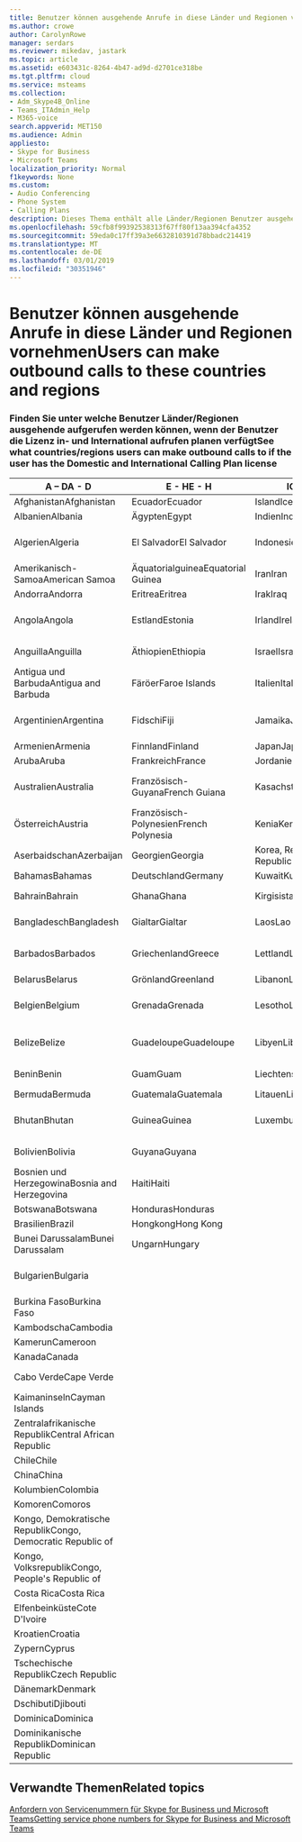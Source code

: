 ```yaml
---
title: Benutzer können ausgehende Anrufe in diese Länder und Regionen vornehmen
ms.author: crowe
author: CarolynRowe
manager: serdars
ms.reviewer: mikedav, jastark
ms.topic: article
ms.assetid: e603431c-8264-4b47-ad9d-d2701ce318be
ms.tgt.pltfrm: cloud
ms.service: msteams
ms.collection:
- Adm_Skype4B_Online
- Teams_ITAdmin_Help
- M365-voice
search.appverid: MET150
ms.audience: Admin
appliesto:
- Skype for Business
- Microsoft Teams
localization_priority: Normal
f1keywords: None
ms.custom:
- Audio Conferencing
- Phone System
- Calling Plans
description: Dieses Thema enthält alle Länder/Regionen Benutzer ausgehende Anrufe an tätigen können, wenn sie einen Aufruf von Plan verfügen.
ms.openlocfilehash: 59cfb8f99392538313f67ff80f13aa394cfa4352
ms.sourcegitcommit: 59eda0c17ff39a3e6632810391d78bbadc214419
ms.translationtype: MT
ms.contentlocale: de-DE
ms.lasthandoff: 03/01/2019
ms.locfileid: "30351946"
---
```

# <a name="users-can-make-outbound-calls-to-these-countries-and-regions"></a><span data-ttu-id="d36d5-103">Benutzer können ausgehende Anrufe in diese Länder und Regionen vornehmen</span><span class="sxs-lookup"><span data-stu-id="d36d5-103">Users can make outbound calls to these countries and regions</span></span>

### <a name="see-what-countriesregions-users-can-make-outbound-calls-to-if-the-user-has-the-domestic-and-international-calling-plan-license"></a><span data-ttu-id="d36d5-104">Finden Sie unter welche Benutzer Länder/Regionen ausgehende aufgerufen werden können, wenn der Benutzer die Lizenz in- und International aufrufen planen verfügt</span><span class="sxs-lookup"><span data-stu-id="d36d5-104">See what countries/regions users can make outbound calls to if the user has the Domestic and International Calling Plan license</span></span>

|<span data-ttu-id="d36d5-105">**A – D**</span><span class="sxs-lookup"><span data-stu-id="d36d5-105">**A - D**</span></span>| <span data-ttu-id="d36d5-106">**E - H**</span><span class="sxs-lookup"><span data-stu-id="d36d5-106">**E - H**</span></span>|<span data-ttu-id="d36d5-107">**ICH - L**</span><span class="sxs-lookup"><span data-stu-id="d36d5-107">**I - L**</span></span>|<span data-ttu-id="d36d5-108">**M - O**</span><span class="sxs-lookup"><span data-stu-id="d36d5-108">**M - O**</span></span>|<span data-ttu-id="d36d5-109">**P - S**</span><span class="sxs-lookup"><span data-stu-id="d36d5-109">**P - S**</span></span>|<span data-ttu-id="d36d5-110">**T - Z**</span><span class="sxs-lookup"><span data-stu-id="d36d5-110">**T - Z**</span></span>|
---|---|---|---|---|---|
|<span data-ttu-id="d36d5-111">Afghanistan</span><span class="sxs-lookup"><span data-stu-id="d36d5-111">Afghanistan</span></span>|<span data-ttu-id="d36d5-112">Ecuador</span><span class="sxs-lookup"><span data-stu-id="d36d5-112">Ecuador</span></span> |<span data-ttu-id="d36d5-113">Island</span><span class="sxs-lookup"><span data-stu-id="d36d5-113">Iceland</span></span> |<span data-ttu-id="d36d5-114">Macau</span><span class="sxs-lookup"><span data-stu-id="d36d5-114">Macau</span></span> |<span data-ttu-id="d36d5-115">Pakistan</span><span class="sxs-lookup"><span data-stu-id="d36d5-115">Pakistan</span></span> |<span data-ttu-id="d36d5-116">Taiwan</span><span class="sxs-lookup"><span data-stu-id="d36d5-116">Taiwan</span></span>   |
|<span data-ttu-id="d36d5-117">Albanien</span><span class="sxs-lookup"><span data-stu-id="d36d5-117">Albania</span></span>|<span data-ttu-id="d36d5-118">Ägypten</span><span class="sxs-lookup"><span data-stu-id="d36d5-118">Egypt</span></span> |<span data-ttu-id="d36d5-119">Indien</span><span class="sxs-lookup"><span data-stu-id="d36d5-119">India</span></span> |<span data-ttu-id="d36d5-120">Mazedonien</span><span class="sxs-lookup"><span data-stu-id="d36d5-120">Macedonia</span></span> |<span data-ttu-id="d36d5-121">Palau</span><span class="sxs-lookup"><span data-stu-id="d36d5-121">Palau</span></span> |<span data-ttu-id="d36d5-122">Tadschikistan</span><span class="sxs-lookup"><span data-stu-id="d36d5-122">Tajikistan</span></span>   |
|<span data-ttu-id="d36d5-123">Algerien</span><span class="sxs-lookup"><span data-stu-id="d36d5-123">Algeria</span></span>|<span data-ttu-id="d36d5-124">El Salvador</span><span class="sxs-lookup"><span data-stu-id="d36d5-124">El Salvador</span></span> |<span data-ttu-id="d36d5-125">Indonesien</span><span class="sxs-lookup"><span data-stu-id="d36d5-125">Indonesia</span></span> |<span data-ttu-id="d36d5-126">Malawi</span><span class="sxs-lookup"><span data-stu-id="d36d5-126">Malawi</span></span> |<span data-ttu-id="d36d5-127">Palästinensische Autonomiebehörde</span><span class="sxs-lookup"><span data-stu-id="d36d5-127">Palestinian Authority</span></span> |<span data-ttu-id="d36d5-128">Tansania, Vereinigte Republik</span><span class="sxs-lookup"><span data-stu-id="d36d5-128">Tanzania, United Republic of</span></span>  |
|<span data-ttu-id="d36d5-129">Amerikanisch-Samoa</span><span class="sxs-lookup"><span data-stu-id="d36d5-129">American Samoa</span></span>|<span data-ttu-id="d36d5-130">Äquatorialguinea</span><span class="sxs-lookup"><span data-stu-id="d36d5-130">Equatorial Guinea</span></span> |<span data-ttu-id="d36d5-131">Iran</span><span class="sxs-lookup"><span data-stu-id="d36d5-131">Iran</span></span> |<span data-ttu-id="d36d5-132">Malaysia</span><span class="sxs-lookup"><span data-stu-id="d36d5-132">Malaysia</span></span> |<span data-ttu-id="d36d5-133">Panama</span><span class="sxs-lookup"><span data-stu-id="d36d5-133">Panama</span></span> | <span data-ttu-id="d36d5-134">Thailand</span><span class="sxs-lookup"><span data-stu-id="d36d5-134">Thailand</span></span>   |
|<span data-ttu-id="d36d5-135">Andorra</span><span class="sxs-lookup"><span data-stu-id="d36d5-135">Andorra</span></span> |<span data-ttu-id="d36d5-136">Eritrea</span><span class="sxs-lookup"><span data-stu-id="d36d5-136">Eritrea</span></span> |<span data-ttu-id="d36d5-137">Irak</span><span class="sxs-lookup"><span data-stu-id="d36d5-137">Iraq</span></span> |<span data-ttu-id="d36d5-138">Mali</span><span class="sxs-lookup"><span data-stu-id="d36d5-138">Mali</span></span> |<span data-ttu-id="d36d5-139">Paraguay</span><span class="sxs-lookup"><span data-stu-id="d36d5-139">Paraguay</span></span> |<span data-ttu-id="d36d5-140">Togo</span><span class="sxs-lookup"><span data-stu-id="d36d5-140">Togo</span></span>   |
|<span data-ttu-id="d36d5-141">Angola</span><span class="sxs-lookup"><span data-stu-id="d36d5-141">Angola</span></span> |<span data-ttu-id="d36d5-142">Estland</span><span class="sxs-lookup"><span data-stu-id="d36d5-142">Estonia</span></span> |<span data-ttu-id="d36d5-143">Irland</span><span class="sxs-lookup"><span data-stu-id="d36d5-143">Ireland</span></span> |<span data-ttu-id="d36d5-144">Malta</span><span class="sxs-lookup"><span data-stu-id="d36d5-144">Malta</span></span> |<span data-ttu-id="d36d5-145">Peru</span><span class="sxs-lookup"><span data-stu-id="d36d5-145">Peru</span></span> | <span data-ttu-id="d36d5-146">Trinidad und Tobago</span><span class="sxs-lookup"><span data-stu-id="d36d5-146">Trinidad and Tobago</span></span>  |
|<span data-ttu-id="d36d5-147">Anguilla</span><span class="sxs-lookup"><span data-stu-id="d36d5-147">Anguilla</span></span> |<span data-ttu-id="d36d5-148">Äthiopien</span><span class="sxs-lookup"><span data-stu-id="d36d5-148">Ethiopia</span></span> |<span data-ttu-id="d36d5-149">Israel</span><span class="sxs-lookup"><span data-stu-id="d36d5-149">Israel</span></span> |<span data-ttu-id="d36d5-150">Marshall-Inseln</span><span class="sxs-lookup"><span data-stu-id="d36d5-150">Marshall Islands</span></span> | <span data-ttu-id="d36d5-151">Philippinen</span><span class="sxs-lookup"><span data-stu-id="d36d5-151">Philippines</span></span> | <span data-ttu-id="d36d5-152">Türkei</span><span class="sxs-lookup"><span data-stu-id="d36d5-152">Turkey</span></span> |
|<span data-ttu-id="d36d5-153">Antigua und Barbuda</span><span class="sxs-lookup"><span data-stu-id="d36d5-153">Antigua and Barbuda</span></span> | <span data-ttu-id="d36d5-154">Färöer</span><span class="sxs-lookup"><span data-stu-id="d36d5-154">Faroe Islands</span></span> |<span data-ttu-id="d36d5-155">Italien</span><span class="sxs-lookup"><span data-stu-id="d36d5-155">Italy</span></span> |<span data-ttu-id="d36d5-156">Martinique</span><span class="sxs-lookup"><span data-stu-id="d36d5-156">Martinique</span></span> |<span data-ttu-id="d36d5-157">Polen</span><span class="sxs-lookup"><span data-stu-id="d36d5-157">Poland</span></span> |<span data-ttu-id="d36d5-158">Turkmenistan</span><span class="sxs-lookup"><span data-stu-id="d36d5-158">Turkmenistan</span></span> |
|<span data-ttu-id="d36d5-159">Argentinien</span><span class="sxs-lookup"><span data-stu-id="d36d5-159">Argentina</span></span>|<span data-ttu-id="d36d5-160">Fidschi</span><span class="sxs-lookup"><span data-stu-id="d36d5-160">Fiji</span></span> |<span data-ttu-id="d36d5-161">Jamaika</span><span class="sxs-lookup"><span data-stu-id="d36d5-161">Jamaica</span></span> |<span data-ttu-id="d36d5-162">Mauritius</span><span class="sxs-lookup"><span data-stu-id="d36d5-162">Mauritius</span></span> |<span data-ttu-id="d36d5-163">Portugal</span><span class="sxs-lookup"><span data-stu-id="d36d5-163">Portugal</span></span> |<span data-ttu-id="d36d5-164">Turks- und Caicosinseln</span><span class="sxs-lookup"><span data-stu-id="d36d5-164">Turks and Caicos</span></span>   |
|<span data-ttu-id="d36d5-165">Armenien</span><span class="sxs-lookup"><span data-stu-id="d36d5-165">Armenia</span></span> |<span data-ttu-id="d36d5-166">Finnland</span><span class="sxs-lookup"><span data-stu-id="d36d5-166">Finland</span></span> |<span data-ttu-id="d36d5-167">Japan</span><span class="sxs-lookup"><span data-stu-id="d36d5-167">Japan</span></span> |<span data-ttu-id="d36d5-168">Mayotte</span><span class="sxs-lookup"><span data-stu-id="d36d5-168">Mayotte</span></span> | <span data-ttu-id="d36d5-169">Puerto Rico</span><span class="sxs-lookup"><span data-stu-id="d36d5-169">Puerto Rico</span></span> |<span data-ttu-id="d36d5-170">Uganda</span><span class="sxs-lookup"><span data-stu-id="d36d5-170">Uganda</span></span>  |
|<span data-ttu-id="d36d5-171">Aruba</span><span class="sxs-lookup"><span data-stu-id="d36d5-171">Aruba</span></span> |<span data-ttu-id="d36d5-172">Frankreich</span><span class="sxs-lookup"><span data-stu-id="d36d5-172">France</span></span> |<span data-ttu-id="d36d5-173">Jordanien</span><span class="sxs-lookup"><span data-stu-id="d36d5-173">Jordan</span></span> |<span data-ttu-id="d36d5-174">Mexiko</span><span class="sxs-lookup"><span data-stu-id="d36d5-174">Mexico</span></span> |<span data-ttu-id="d36d5-175">Katar</span><span class="sxs-lookup"><span data-stu-id="d36d5-175">Qatar</span></span> | <span data-ttu-id="d36d5-176">Ukraine</span><span class="sxs-lookup"><span data-stu-id="d36d5-176">Ukraine</span></span>   |
|<span data-ttu-id="d36d5-177">Australien</span><span class="sxs-lookup"><span data-stu-id="d36d5-177">Australia</span></span> |<span data-ttu-id="d36d5-178">Französisch-Guyana</span><span class="sxs-lookup"><span data-stu-id="d36d5-178">French Guiana</span></span> |<span data-ttu-id="d36d5-179">Kasachstan</span><span class="sxs-lookup"><span data-stu-id="d36d5-179">Kazakhstan</span></span> |<span data-ttu-id="d36d5-180">Mikronesien</span><span class="sxs-lookup"><span data-stu-id="d36d5-180">Micronesia</span></span> |<span data-ttu-id="d36d5-181">Réunion</span><span class="sxs-lookup"><span data-stu-id="d36d5-181">Reunion</span></span> |<span data-ttu-id="d36d5-182">Vereinigte Arabische Emirate (VAE)</span><span class="sxs-lookup"><span data-stu-id="d36d5-182">United Arab Emirates (U.A.E)</span></span>  |
|<span data-ttu-id="d36d5-183">Österreich</span><span class="sxs-lookup"><span data-stu-id="d36d5-183">Austria</span></span> |<span data-ttu-id="d36d5-184">Französisch-Polynesien</span><span class="sxs-lookup"><span data-stu-id="d36d5-184">French Polynesia</span></span> |<span data-ttu-id="d36d5-185">Kenia</span><span class="sxs-lookup"><span data-stu-id="d36d5-185">Kenya</span></span> |<span data-ttu-id="d36d5-186">Moldau, Republik</span><span class="sxs-lookup"><span data-stu-id="d36d5-186">Moldova, Republic of</span></span> |<span data-ttu-id="d36d5-187">Rumänien</span><span class="sxs-lookup"><span data-stu-id="d36d5-187">Romania</span></span> |<span data-ttu-id="d36d5-188">Vereinigtes Königreich (UK)</span><span class="sxs-lookup"><span data-stu-id="d36d5-188">United Kingdom (U.K.)</span></span> |
|<span data-ttu-id="d36d5-189">Aserbaidschan</span><span class="sxs-lookup"><span data-stu-id="d36d5-189">Azerbaijan</span></span> |<span data-ttu-id="d36d5-190">Georgien</span><span class="sxs-lookup"><span data-stu-id="d36d5-190">Georgia</span></span> |<span data-ttu-id="d36d5-191">Korea, Republik</span><span class="sxs-lookup"><span data-stu-id="d36d5-191">Korea, Republic of</span></span> |<span data-ttu-id="d36d5-192">Monaco</span><span class="sxs-lookup"><span data-stu-id="d36d5-192">Monaco</span></span> | <span data-ttu-id="d36d5-193">Russische Föderation</span><span class="sxs-lookup"><span data-stu-id="d36d5-193">Russian Federation</span></span> |<span data-ttu-id="d36d5-194">USA</span><span class="sxs-lookup"><span data-stu-id="d36d5-194">United States (U.S.)</span></span>  |
|<span data-ttu-id="d36d5-195">Bahamas</span><span class="sxs-lookup"><span data-stu-id="d36d5-195">Bahamas</span></span> |<span data-ttu-id="d36d5-196">Deutschland</span><span class="sxs-lookup"><span data-stu-id="d36d5-196">Germany</span></span> |<span data-ttu-id="d36d5-197">Kuwait</span><span class="sxs-lookup"><span data-stu-id="d36d5-197">Kuwait</span></span> |<span data-ttu-id="d36d5-198">Mongolei</span><span class="sxs-lookup"><span data-stu-id="d36d5-198">Mongolia</span></span> |<span data-ttu-id="d36d5-199">Ruanda</span><span class="sxs-lookup"><span data-stu-id="d36d5-199">Rwanda</span></span> | <span data-ttu-id="d36d5-200">Uruguay</span><span class="sxs-lookup"><span data-stu-id="d36d5-200">Uruguay</span></span> |
|<span data-ttu-id="d36d5-201">Bahrain</span><span class="sxs-lookup"><span data-stu-id="d36d5-201">Bahrain</span></span> |<span data-ttu-id="d36d5-202">Ghana</span><span class="sxs-lookup"><span data-stu-id="d36d5-202">Ghana</span></span> |<span data-ttu-id="d36d5-203">Kirgisistan</span><span class="sxs-lookup"><span data-stu-id="d36d5-203">Kyrgyzstan</span></span> |<span data-ttu-id="d36d5-204">Montenegro</span><span class="sxs-lookup"><span data-stu-id="d36d5-204">Montenegro</span></span> | <span data-ttu-id="d36d5-205">St. Kitts und Nevis</span><span class="sxs-lookup"><span data-stu-id="d36d5-205">Saint Kitts and Nevis</span></span> |<span data-ttu-id="d36d5-206">Usbekistan</span><span class="sxs-lookup"><span data-stu-id="d36d5-206">Uzbekistan</span></span>  |
|<span data-ttu-id="d36d5-207">Bangladesch</span><span class="sxs-lookup"><span data-stu-id="d36d5-207">Bangladesh</span></span> |<span data-ttu-id="d36d5-208">Gialtar</span><span class="sxs-lookup"><span data-stu-id="d36d5-208">Gialtar</span></span> |<span data-ttu-id="d36d5-209">Laos</span><span class="sxs-lookup"><span data-stu-id="d36d5-209">Lao</span></span> |<span data-ttu-id="d36d5-210">Montserrat</span><span class="sxs-lookup"><span data-stu-id="d36d5-210">Montserrat</span></span> | <span data-ttu-id="d36d5-211">St. Lucia</span><span class="sxs-lookup"><span data-stu-id="d36d5-211">Saint Lucia</span></span> |<span data-ttu-id="d36d5-212">Staat Vatikanstadt</span><span class="sxs-lookup"><span data-stu-id="d36d5-212">Vatican City State</span></span>  |
|<span data-ttu-id="d36d5-213">Barbados</span><span class="sxs-lookup"><span data-stu-id="d36d5-213">Barbados</span></span> |<span data-ttu-id="d36d5-214">Griechenland</span><span class="sxs-lookup"><span data-stu-id="d36d5-214">Greece</span></span> |<span data-ttu-id="d36d5-215">Lettland</span><span class="sxs-lookup"><span data-stu-id="d36d5-215">Latvia</span></span> |<span data-ttu-id="d36d5-216">Marokko</span><span class="sxs-lookup"><span data-stu-id="d36d5-216">Morocco</span></span> |<span data-ttu-id="d36d5-217">St. Vicent und die Grenadinen</span><span class="sxs-lookup"><span data-stu-id="d36d5-217">Saint Vincent and the Grenadines</span></span> |<span data-ttu-id="d36d5-218">Venezuela</span><span class="sxs-lookup"><span data-stu-id="d36d5-218">Venezuela</span></span>   |
|<span data-ttu-id="d36d5-219">Belarus</span><span class="sxs-lookup"><span data-stu-id="d36d5-219">Belarus</span></span> |<span data-ttu-id="d36d5-220">Grönland</span><span class="sxs-lookup"><span data-stu-id="d36d5-220">Greenland</span></span> |<span data-ttu-id="d36d5-221">Libanon</span><span class="sxs-lookup"><span data-stu-id="d36d5-221">Lebanon</span></span> |<span data-ttu-id="d36d5-222">Mosambik</span><span class="sxs-lookup"><span data-stu-id="d36d5-222">Mozambique</span></span> | <span data-ttu-id="d36d5-223">San Marino</span><span class="sxs-lookup"><span data-stu-id="d36d5-223">San Marino</span></span> |<span data-ttu-id="d36d5-224">Vietnam</span><span class="sxs-lookup"><span data-stu-id="d36d5-224">Viet Nam</span></span>  |
|<span data-ttu-id="d36d5-225">Belgien</span><span class="sxs-lookup"><span data-stu-id="d36d5-225">Belgium</span></span> |<span data-ttu-id="d36d5-226">Grenada</span><span class="sxs-lookup"><span data-stu-id="d36d5-226">Grenada</span></span> |<span data-ttu-id="d36d5-227">Lesotho</span><span class="sxs-lookup"><span data-stu-id="d36d5-227">Lesotho</span></span> |<span data-ttu-id="d36d5-228">Myanmar</span><span class="sxs-lookup"><span data-stu-id="d36d5-228">Myanmar</span></span> | <span data-ttu-id="d36d5-229">Saudi Arabia (المملكة العربية السعودية)</span><span class="sxs-lookup"><span data-stu-id="d36d5-229">Saudi Arabia</span></span> | <span data-ttu-id="d36d5-230">Jungerninseln (Britisch)</span><span class="sxs-lookup"><span data-stu-id="d36d5-230">Virgin Islands (British)</span></span> |
|<span data-ttu-id="d36d5-231">Belize</span><span class="sxs-lookup"><span data-stu-id="d36d5-231">Belize</span></span> |<span data-ttu-id="d36d5-232">Guadeloupe</span><span class="sxs-lookup"><span data-stu-id="d36d5-232">Guadeloupe</span></span> |<span data-ttu-id="d36d5-233">Libyen</span><span class="sxs-lookup"><span data-stu-id="d36d5-233">Libya</span></span> |<span data-ttu-id="d36d5-234">Namibia</span><span class="sxs-lookup"><span data-stu-id="d36d5-234">Namibia</span></span> |<span data-ttu-id="d36d5-235">Senegal</span><span class="sxs-lookup"><span data-stu-id="d36d5-235">Senegal</span></span> | <span data-ttu-id="d36d5-236">Jungerninseln (Amerikanisch)</span><span class="sxs-lookup"><span data-stu-id="d36d5-236">Virgin Islands (U.S.)</span></span>  |
|<span data-ttu-id="d36d5-237">Benin</span><span class="sxs-lookup"><span data-stu-id="d36d5-237">Benin</span></span> |<span data-ttu-id="d36d5-238">Guam</span><span class="sxs-lookup"><span data-stu-id="d36d5-238">Guam</span></span> |<span data-ttu-id="d36d5-239">Liechtenstein</span><span class="sxs-lookup"><span data-stu-id="d36d5-239">Liechtenstein</span></span> |<span data-ttu-id="d36d5-240">Nepal</span><span class="sxs-lookup"><span data-stu-id="d36d5-240">Nepal</span></span> | <span data-ttu-id="d36d5-241">Serbien</span><span class="sxs-lookup"><span data-stu-id="d36d5-241">Serbia</span></span> | <span data-ttu-id="d36d5-242">Wallis und Futuna</span><span class="sxs-lookup"><span data-stu-id="d36d5-242">Wallis and Futuna Islands</span></span>  |
|<span data-ttu-id="d36d5-243">Bermuda</span><span class="sxs-lookup"><span data-stu-id="d36d5-243">Bermuda</span></span> |<span data-ttu-id="d36d5-244">Guatemala</span><span class="sxs-lookup"><span data-stu-id="d36d5-244">Guatemala</span></span> |<span data-ttu-id="d36d5-245">Litauen</span><span class="sxs-lookup"><span data-stu-id="d36d5-245">Lithuania</span></span> |<span data-ttu-id="d36d5-246">Niederlande</span><span class="sxs-lookup"><span data-stu-id="d36d5-246">Netherlands</span></span> |<span data-ttu-id="d36d5-247">Singapur</span><span class="sxs-lookup"><span data-stu-id="d36d5-247">Singapore</span></span> |<span data-ttu-id="d36d5-248">Jemen</span><span class="sxs-lookup"><span data-stu-id="d36d5-248">Yemen</span></span> |
|<span data-ttu-id="d36d5-249">Bhutan</span><span class="sxs-lookup"><span data-stu-id="d36d5-249">Bhutan</span></span> |<span data-ttu-id="d36d5-250">Guinea</span><span class="sxs-lookup"><span data-stu-id="d36d5-250">Guinea</span></span> |<span data-ttu-id="d36d5-251">Luxemburg</span><span class="sxs-lookup"><span data-stu-id="d36d5-251">Luxembourg</span></span> |<span data-ttu-id="d36d5-252">Niederländische Antillen</span><span class="sxs-lookup"><span data-stu-id="d36d5-252">Netherlands Antilles</span></span> |<span data-ttu-id="d36d5-253">Slowakei</span><span class="sxs-lookup"><span data-stu-id="d36d5-253">Slovakia</span></span> |<span data-ttu-id="d36d5-254">Sambia</span><span class="sxs-lookup"><span data-stu-id="d36d5-254">Zambia</span></span>  |
|<span data-ttu-id="d36d5-255">Bolivien</span><span class="sxs-lookup"><span data-stu-id="d36d5-255">Bolivia</span></span> |<span data-ttu-id="d36d5-256">Guyana</span><span class="sxs-lookup"><span data-stu-id="d36d5-256">Guyana</span></span>| |<span data-ttu-id="d36d5-257">Neukaledonien</span><span class="sxs-lookup"><span data-stu-id="d36d5-257">New Caledonia</span></span> |<span data-ttu-id="d36d5-258">Slowenien</span><span class="sxs-lookup"><span data-stu-id="d36d5-258">Slovenia</span></span> |<span data-ttu-id="d36d5-259">Simbabwe</span><span class="sxs-lookup"><span data-stu-id="d36d5-259">Zimbabwe</span></span> |
|<span data-ttu-id="d36d5-260">Bosnien und Herzegowina</span><span class="sxs-lookup"><span data-stu-id="d36d5-260">Bosnia and Herzegovina</span></span> |<span data-ttu-id="d36d5-261">Haiti</span><span class="sxs-lookup"><span data-stu-id="d36d5-261">Haiti</span></span> ||<span data-ttu-id="d36d5-262">Neuseeland</span><span class="sxs-lookup"><span data-stu-id="d36d5-262">New Zealand</span></span> |<span data-ttu-id="d36d5-263">Südafrika</span><span class="sxs-lookup"><span data-stu-id="d36d5-263">South Africa</span></span> | 
|<span data-ttu-id="d36d5-264">Botswana</span><span class="sxs-lookup"><span data-stu-id="d36d5-264">Botswana</span></span> |<span data-ttu-id="d36d5-265">Honduras</span><span class="sxs-lookup"><span data-stu-id="d36d5-265">Honduras</span></span> ||<span data-ttu-id="d36d5-266">Nicaragua</span><span class="sxs-lookup"><span data-stu-id="d36d5-266">Nicaragua</span></span> |<span data-ttu-id="d36d5-267">Spanien</span><span class="sxs-lookup"><span data-stu-id="d36d5-267">Spain</span></span> |
|<span data-ttu-id="d36d5-268">Brasilien</span><span class="sxs-lookup"><span data-stu-id="d36d5-268">Brazil</span></span> |<span data-ttu-id="d36d5-269">Hongkong</span><span class="sxs-lookup"><span data-stu-id="d36d5-269">Hong Kong</span></span> ||<span data-ttu-id="d36d5-270">Niger</span><span class="sxs-lookup"><span data-stu-id="d36d5-270">Niger</span></span> |<span data-ttu-id="d36d5-271">Sri Lanka</span><span class="sxs-lookup"><span data-stu-id="d36d5-271">Sri Lanka</span></span> | 
|<span data-ttu-id="d36d5-272">Bunei Darussalam</span><span class="sxs-lookup"><span data-stu-id="d36d5-272">Bunei Darussalam</span></span> |<span data-ttu-id="d36d5-273">Ungarn</span><span class="sxs-lookup"><span data-stu-id="d36d5-273">Hungary</span></span> ||<span data-ttu-id="d36d5-274">Nigeria</span><span class="sxs-lookup"><span data-stu-id="d36d5-274">Nigeria</span></span> |<span data-ttu-id="d36d5-275">Saint-Pierre und Miquelon</span><span class="sxs-lookup"><span data-stu-id="d36d5-275">St. Pierre and Miquelon</span></span> | 
|<span data-ttu-id="d36d5-276">Bulgarien</span><span class="sxs-lookup"><span data-stu-id="d36d5-276">Bulgaria</span></span> |||<span data-ttu-id="d36d5-277">Nördliche Marianen</span><span class="sxs-lookup"><span data-stu-id="d36d5-277">Northern Mariana Islands</span></span> |<span data-ttu-id="d36d5-278">Sudan</span><span class="sxs-lookup"><span data-stu-id="d36d5-278">Sudan</span></span> |
|<span data-ttu-id="d36d5-279">Burkina Faso</span><span class="sxs-lookup"><span data-stu-id="d36d5-279">Burkina Faso</span></span> |||<span data-ttu-id="d36d5-280">Norwegen</span><span class="sxs-lookup"><span data-stu-id="d36d5-280">Norway</span></span> |<span data-ttu-id="d36d5-281">Surinam</span><span class="sxs-lookup"><span data-stu-id="d36d5-281">Suriname</span></span> |
|<span data-ttu-id="d36d5-282">Kambodscha</span><span class="sxs-lookup"><span data-stu-id="d36d5-282">Cambodia</span></span> |||<span data-ttu-id="d36d5-283">Oman</span><span class="sxs-lookup"><span data-stu-id="d36d5-283">Oman</span></span> |<span data-ttu-id="d36d5-284">Swasiland</span><span class="sxs-lookup"><span data-stu-id="d36d5-284">Swaziland</span></span> | 
|<span data-ttu-id="d36d5-285">Kamerun</span><span class="sxs-lookup"><span data-stu-id="d36d5-285">Cameroon</span></span> ||||<span data-ttu-id="d36d5-286">Schweden</span><span class="sxs-lookup"><span data-stu-id="d36d5-286">Sweden</span></span> |
|<span data-ttu-id="d36d5-287">Kanada</span><span class="sxs-lookup"><span data-stu-id="d36d5-287">Canada</span></span> ||||<span data-ttu-id="d36d5-288">Schweiz</span><span class="sxs-lookup"><span data-stu-id="d36d5-288">Switzerland</span></span> | 
|<span data-ttu-id="d36d5-289">Cabo Verde</span><span class="sxs-lookup"><span data-stu-id="d36d5-289">Cape Verde</span></span> ||||<span data-ttu-id="d36d5-290">Syrische Arabische Republik</span><span class="sxs-lookup"><span data-stu-id="d36d5-290">Syrian Arab Republic</span></span> |
|<span data-ttu-id="d36d5-291">Kaimaninseln</span><span class="sxs-lookup"><span data-stu-id="d36d5-291">Cayman Islands</span></span> |
|<span data-ttu-id="d36d5-292">Zentralafrikanische Republik</span><span class="sxs-lookup"><span data-stu-id="d36d5-292">Central African Republic</span></span> |
|<span data-ttu-id="d36d5-293">Chile</span><span class="sxs-lookup"><span data-stu-id="d36d5-293">Chile</span></span> |
|<span data-ttu-id="d36d5-294">China</span><span class="sxs-lookup"><span data-stu-id="d36d5-294">China</span></span> |
|<span data-ttu-id="d36d5-295">Kolumbien</span><span class="sxs-lookup"><span data-stu-id="d36d5-295">Colombia</span></span> |
|<span data-ttu-id="d36d5-296">Komoren</span><span class="sxs-lookup"><span data-stu-id="d36d5-296">Comoros</span></span> |
|<span data-ttu-id="d36d5-297">Kongo, Demokratische Republik</span><span class="sxs-lookup"><span data-stu-id="d36d5-297">Congo, Democratic Republic of</span></span> |
|<span data-ttu-id="d36d5-298">Kongo, Volksrepublik</span><span class="sxs-lookup"><span data-stu-id="d36d5-298">Congo, People's Republic of</span></span> |
|<span data-ttu-id="d36d5-299">Costa Rica</span><span class="sxs-lookup"><span data-stu-id="d36d5-299">Costa Rica</span></span> |
|<span data-ttu-id="d36d5-300">Elfenbeinküste</span><span class="sxs-lookup"><span data-stu-id="d36d5-300">Cote D'Ivoire</span></span> |
|<span data-ttu-id="d36d5-301">Kroatien</span><span class="sxs-lookup"><span data-stu-id="d36d5-301">Croatia</span></span> |
|<span data-ttu-id="d36d5-302">Zypern</span><span class="sxs-lookup"><span data-stu-id="d36d5-302">Cyprus</span></span> |
|<span data-ttu-id="d36d5-303">Tschechische Republik</span><span class="sxs-lookup"><span data-stu-id="d36d5-303">Czech Republic</span></span> |
|<span data-ttu-id="d36d5-304">Dänemark</span><span class="sxs-lookup"><span data-stu-id="d36d5-304">Denmark</span></span> |
|<span data-ttu-id="d36d5-305">Dschibuti</span><span class="sxs-lookup"><span data-stu-id="d36d5-305">Djibouti</span></span> |
|<span data-ttu-id="d36d5-306">Dominica</span><span class="sxs-lookup"><span data-stu-id="d36d5-306">Dominica</span></span> |
|<span data-ttu-id="d36d5-307">Dominikanische Republik</span><span class="sxs-lookup"><span data-stu-id="d36d5-307">Dominican Republic</span></span> |

## <a name="related-topics"></a><span data-ttu-id="d36d5-308">Verwandte Themen</span><span class="sxs-lookup"><span data-stu-id="d36d5-308">Related topics</span></span>

[<span data-ttu-id="d36d5-309">Anfordern von Servicenummern für Skype for Business und Microsoft Teams</span><span class="sxs-lookup"><span data-stu-id="d36d5-309">Getting service phone numbers for Skype for Business and Microsoft Teams</span></span>](/SkypeForBusiness/what-is-phone-system-in-office-365/getting-service-phone-numbers)

  
 
